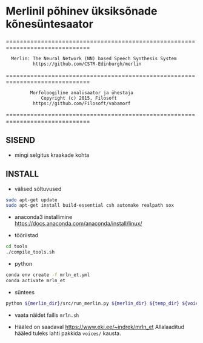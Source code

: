 # Merlinil põhinev üksiksõnade kõnesüntesaator

==============================================================================

      Merlin: The Neural Network (NN) based Speech Synthesis System
              https://github.com/CSTR-Edinburgh/merlin

==============================================================================

             Morfoloogiline analüsaator ja ühestaja                
                 Copyright (c) 2015, Filosoft                      
              https://github.com/Filosoft/vabamorf                 

==============================================================================
## SISEND

- mingi selgitus kraakade kohta

## INSTALL

- välised sõltuvused
```sh
sudo apt-get update
sudo apt-get install build-essential csh automake realpath sox
```

- anaconda3 installimine https://docs.anaconda.com/anaconda/install/linux/

- tööriistad
```sh
cd tools
./compile_tools.sh
```

- python
```sh
conda env create -f mrln_et.yml
conda activate mrln_et
```

- süntees
```sh
python ${merlin_dir}/src/run_merlin.py ${merlin_dir} ${temp_dir} ${voice} ${in_text} ${out_wav}
```
- vaata näidet failis `mrln.sh`

- Hääled on saadaval https://www.eki.ee/~indrek/mrln_et Allalaaditud hääled tuleks lahti pakkida `voices/` kausta.


